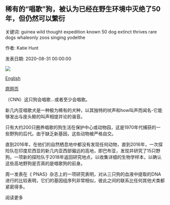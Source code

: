 ## 稀有的“唱歌”狗，被认为已经在野生环境中灭绝了50年，但仍然可以繁衍

关键词: guinea wild thought expedition known 50 dog extinct thrives rare dogs whaleonly zoos singing yodelthe

作者: Katie Hunt

发表日期: 2020-08-31 00:00:00

![](https://cdn.cnn.com/cnnnext/dam/assets/200831143707-02-singing-dog-super-tease.jpg)

[English](Rare%20%27singing%27%20dog%2C%20thought%20to%20be%20extinct%20in%20wild%20for%2050%20years%2C%20still%20thrives.md)

[原网页](https://edition.cnn.com/2020/08/31/asia/singing-dog-found-in-wild-scn-trnd/index.html)

（CNN）这只狗会唱歌...或者至少会唱歌。

新几内亚唱歌犬是一种极为稀有的犬种，以其独特的吠声和how叫声而闻名-它能够发出与座头鲸的叫声相提并论的谐音。

只有大约200只圈养唱歌的狗生活在保护中心或动物园，这是1970年代捕获的一些野狗的后代。由于缺乏新基因，这些动物被严格自交。

直到2016年，在他们的自然栖息地中都没有发现任何动物，直到2016年，一次探险队在印度尼西亚的新几内亚西部偏远的高地，即巴布亚，发现并研究了15只野狗。一项新的探险队于2018年返回研究地点，以收集详细的生物学样本，以确认这些高地野狗是否真的是唱歌狗的前身。

周一发表在《 PNAS》杂志上的一项研究表明，对从三只狗的血液中提取的DNA进行的比较表明，它们的基因组序列非常相似，彼此之间的联系比任何其他犬类都紧密得多。

阅读更多